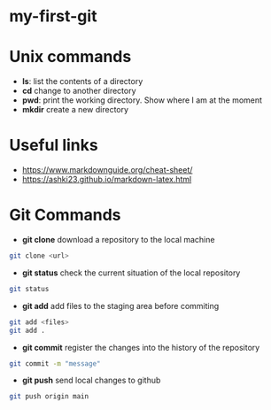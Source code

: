 # my-first-git

# Unix commands
- **ls**: list the contents of a directory
- **cd** change to another directory
- **pwd**: print the working directory. Show where I am at the 
moment
- **mkdir** create a new directory

# Useful links
- https://www.markdownguide.org/cheat-sheet/
- https://ashki23.github.io/markdown-latex.html

# Git Commands
- **git clone** download a repository to the local machine
```bash
git clone <url>
```
- **git status** check the current situation of the local repository 
```bash 
git status 
```
- **git add** add files to the staging area before commiting
```bash
git add <files>
git add .
```
- **git commit** register the changes into the history of the repository
```bash
git commit -m "message"
```
- **git push** send local changes to github
```bash
git push origin main 
```
